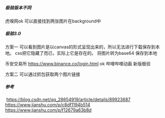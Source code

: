 ##### 极验版本不同

 虎嗅网ok  可以直接找到两张图片在background中



#####  极验3.0

 方案一
 可以看到图片是以canvas的形式呈现出来的，所以无法进行下载保存到本地。
 css把它隐藏了而已，实际上它是存在的。 将图片转为base64 保存到本地

 币安交易所 https://www.binance.co/login.html  ok
 哔哩哔哩动画 新版极验

 方案二
 可以通过抓包获取两个图片链接

##### 参考

​    https://blog.csdn.net/qq_28654919/article/details/89923687
    https://www.jianshu.com/p/c8df1194b514
    https://www.jianshu.com/p/f12679a63b8d
